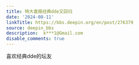 ```yaml
---
title: 特大喜报经典dde又回归
date: '2024-08-11'
linkTitle: https://bbs.deepin.org/en/post/276379
source: deepin_bbs
description:  k***1@Gmail.com 
disable_comments: true
---
```

喜欢经典dde的坛友
